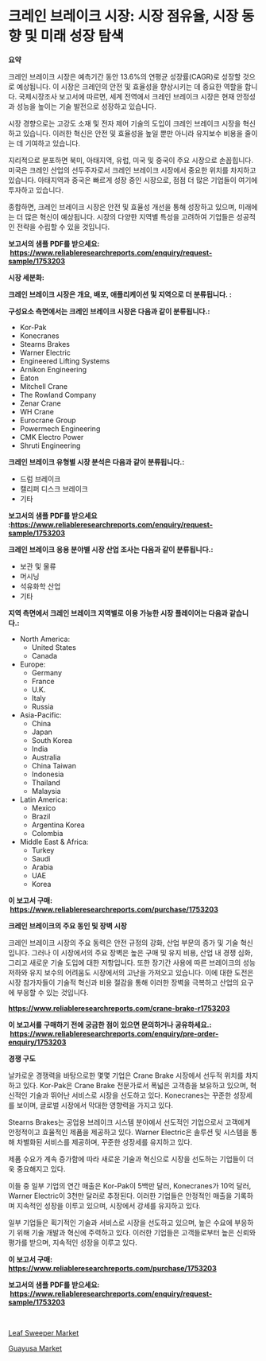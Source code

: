 <p><h1>크레인 브레이크 시장: 시장 점유율, 시장 동향 및 미래 성장 탐색</h1></p><p><strong>요약</strong></p>
<p><p>크레인 브레이크 시장은 예측기간 동안 13.6%의 연평균 성장률(CAGR)로 성장할 것으로 예상됩니다. 이 시장은 크레인의 안전 및 효율성을 향상시키는 데 중요한 역할을 합니다. 국제시장조사 보고서에 따르면, 세계 전역에서 크레인 브레이크 시장은 현재 안정성과 성능을 높이는 기술 발전으로 성장하고 있습니다.</p><p>시장 경향으로는 고강도 소재 및 전자 제어 기술의 도입이 크레인 브레이크 시장을 혁신하고 있습니다. 이러한 혁신은 안전 및 효율성을 높일 뿐만 아니라 유지보수 비용을 줄이는 데 기여하고 있습니다.</p><p>지리적으로 분포하면 북미, 아태지역, 유럽, 미국 및 중국이 주요 시장으로 손꼽힙니다. 미국은 크레인 산업의 선두주자로서 크레인 브레이크 시장에서 중요한 위치를 차지하고 있습니다. 아태지역과 중국은 빠르게 성장 중인 시장으로, 점점 더 많은 기업들이 여기에 투자하고 있습니다.</p><p>종합하면, 크레인 브레이크 시장은 안전 및 효율성 개선을 통해 성장하고 있으며, 미래에는 더 많은 혁신이 예상됩니다. 시장의 다양한 지역별 특성을 고려하여 기업들은 성공적인 전략을 수립할 수 있을 것입니다.</p></p>
<p><strong>보고서의 샘플 PDF를 받으세요: &nbsp;<a href="https://www.reliableresearchreports.com/enquiry/request-sample/1753203">https://www.reliableresearchreports.com/enquiry/request-sample/1753203</a></strong></p>
<p><strong>시장 세분화:</strong></p>
<p><strong> 크레인 브레이크 시장은 개요, 배포, 애플리케이션 및 지역으로 더 분류됩니다. :</strong></p>
<p><strong>구성요소 측면에서는 크레인 브레이크 시장은 다음과 같이 분류됩니다.:</strong></p>
<p><ul><li>Kor-Pak</li><li>Konecranes</li><li>Stearns Brakes</li><li>Warner Electric</li><li>Engineered Lifting Systems</li><li>Arnikon Engineering</li><li>Eaton</li><li>Mitchell Crane</li><li>The Rowland Company</li><li>Zenar Crane</li><li>WH Crane</li><li>Eurocrane Group</li><li>Powermech Engineering</li><li>CMK Electro Power</li><li>Shruti Engineering</li></ul></p>
<p><strong> 크레인 브레이크 유형별 시장 분석은 다음과 같이 분류됩니다.:</strong></p>
<p><ul><li>드럼 브레이크</li><li>캘리퍼 디스크 브레이크</li><li>기타</li></ul></p>
<p><strong>보고서의 샘플 PDF를 받으세요 :<a href="https://www.reliableresearchreports.com/enquiry/request-sample/1753203">https://www.reliableresearchreports.com/enquiry/request-sample/1753203</a></strong></p>
<p><strong> 크레인 브레이크 응용 분야별 시장 산업 조사는 다음과 같이 분류됩니다.:</strong></p>
<p><ul><li>보관 및 물류</li><li>머시닝</li><li>석유화학 산업</li><li>기타</li></ul></p>
<p><strong>지역 측면에서 크레인 브레이크 지역별로 이용 가능한 시장 플레이어는 다음과 같습니다.:</strong></p>
<p><ul>
    <li>
        North America:
        <ul>
            <li>United States</li>
            <li>Canada</li>
        </ul>
    </li>
    <li>
        Europe:
        <ul>
            <li>Germany</li>
            <li>France</li>
            <li>U.K.</li>
            <li>Italy</li>
            <li>Russia</li>
        </ul>
    </li>
    <li>
        Asia-Pacific:
        <ul>
            <li>China</li>
            <li>Japan</li>
            <li>South Korea</li>
            <li>India</li>
            <li>Australia</li>
            <li>China Taiwan</li>
            <li>Indonesia</li>
            <li>Thailand</li>
            <li>Malaysia</li>
        </ul>
    </li>
    <li>
        Latin America:
        <ul>
            <li>Mexico</li>
            <li>Brazil</li>
            <li>Argentina Korea</li>
            <li>Colombia</li>
        </ul>
    </li>
    <li>
        Middle East & Africa:
        <ul>
            <li>Turkey</li>
            <li>Saudi</li>
            <li>Arabia</li>
            <li>UAE</li>
            <li>Korea</li>
        </ul>
    </li>
    </ul></p>
<p><strong>이 보고서 구매: &nbsp;<a href="https://www.reliableresearchreports.com/purchase/1753203">https://www.reliableresearchreports.com/purchase/1753203</a></strong></p>
<p><strong>크레인 브레이크의 주요 동인 및 장벽 시장</strong></p>
<p><p>크레인 브레이크 시장의 주요 동력은 안전 규정의 강화, 산업 부문의 증가 및 기술 혁신입니다. 그러나 이 시장에서의 주요 장벽은 높은 구매 및 유지 비용, 산업 내 경쟁 심화, 그리고 새로운 기술 도입에 대한 저항입니다. 또한 장기간 사용에 따른 브레이크의 성능 저하와 유지 보수의 어려움도 시장에서의 고난을 가져오고 있습니다. 이에 대한 도전은 시장 참가자들이 기술적 혁신과 비용 절감을 통해 이러한 장벽을 극복하고 산업의 요구에 부응할 수 있는 것입니다.</p></p>
<p><strong><a href="https://www.reliableresearchreports.com/crane-brake-r1753203">https://www.reliableresearchreports.com/crane-brake-r1753203</a></strong></p>
<p><strong>이 보고서를 구매하기 전에 궁금한 점이 있으면 문의하거나 공유하세요.: &nbsp;<a href="https://www.reliableresearchreports.com/enquiry/pre-order-enquiry/1753203">https://www.reliableresearchreports.com/enquiry/pre-order-enquiry/1753203</a></strong></p>
<p><strong>경쟁 구도</strong></p>
<p><p>날카로운 경쟁력을 바탕으로한 몇몇 기업은 Crane Brake 시장에서 선두적 위치를 차지하고 있다. Kor-Pak은 Crane Brake 전문가로서 폭넓은 고객층을 보유하고 있으며, 혁신적인 기술과 뛰어난 서비스로 시장을 선도하고 있다. Konecranes는 꾸준한 성장세를 보이며, 글로벌 시장에서 막대한 영향력을 가지고 있다. </p><p>Stearns Brakes는 공업용 브레이크 시스템 분야에서 선도적인 기업으로서 고객에게 안정적이고 효율적인 제품을 제공하고 있다. Warner Electric은 솔루션 및 시스템을 통해 차별화된 서비스를 제공하며, 꾸준한 성장세를 유지하고 있다. </p><p>제품 수요가 계속 증가함에 따라 새로운 기술과 혁신으로 시장을 선도하는 기업들이 더욱 중요해지고 있다. </p><p>이들 중 일부 기업의 연간 매출은 Kor-Pak이 5백만 달러, Konecranes가 10억 달러, Warner Electric이 3천만 달러로 추정된다. 이러한 기업들은 안정적인 매출을 기록하며 지속적인 성장을 이루고 있으며, 시장에서 강세를 유지하고 있다. </p><p>일부 기업들은 획기적인 기술과 서비스로 시장을 선도하고 있으며, 높은 수요에 부응하기 위해 기술 개발과 혁신에 주력하고 있다. 이러한 기업들은 고객들로부터 높은 신뢰와 평가를 받으며, 지속적인 성장을 이루고 있다.</p></p>
<p><strong>이 보고서 구매: &nbsp; <a href="https://www.reliableresearchreports.com/purchase/1753203">https://www.reliableresearchreports.com/purchase/1753203</a></strong></p>
<p><strong>보고서의 샘플 PDF를 받으세요: &nbsp;<a href="https://www.reliableresearchreports.com/enquiry/request-sample/1753203">https://www.reliableresearchreports.com/enquiry/request-sample/1753203</a></strong><strong></strong></p>
<p>&nbsp;</p>
<p><p><a href="https://github.com/nancykennedykellievqfqt2/Market-Research-Report-List-2/blob/main/leaf-sweeper-market.md">Leaf Sweeper Market</a></p><p><a href="https://noble-drawer-34c.notion.site/Guayusa-Market-Trends-Forecast-and-Competitive-Analysis-to-2031-2d2172d5568a476fbfcfab4b0a7e94dd">Guayusa Market</a></p></p>